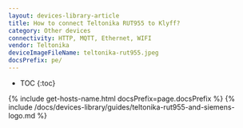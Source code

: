 ```yaml
---
layout: devices-library-article
title: How to connect Teltonika RUT955 to Klyff?
category: Other devices
connectivity: HTTP, MQTT, Ethernet, WIFI
vendor: Teltonika
deviceImageFileName: teltonika-rut955.jpeg
docsPrefix: pe/
---
```



* TOC
{:toc}

{% include get-hosts-name.html docsPrefix=page.docsPrefix %}
{% include /docs/devices-library/guides/teltonika-rut955-and-siemens-logo.md %}